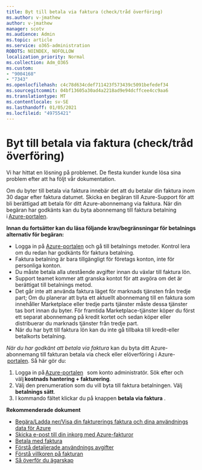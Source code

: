```yaml
---
title: Byt till betala via faktura (check/tråd överföring)
ms.author: v-jmathew
author: v-jmathew
manager: scotv
ms.audience: Admin
ms.topic: article
ms.service: o365-administration
ROBOTS: NOINDEX, NOFOLLOW
localization_priority: Normal
ms.collection: Adm_O365
ms.custom:
- "9004168"
- "7343"
ms.openlocfilehash: c4c78d634cdef711423f573439c5091befedef34
ms.sourcegitcommit: 04bf13605a30ad4a2218ad9e94dcffcee4cc9aa6
ms.translationtype: MT
ms.contentlocale: sv-SE
ms.lasthandoff: 01/05/2021
ms.locfileid: "49755421"
---
```

# <a name="switch-to-pay-by-invoice-chequewire-transfer"></a>Byt till betala via faktura (check/tråd överföring)

Vi har hittat en lösning på problemet. De flesta kunder kunde lösa sina problem efter att ha följt vår dokumentation.

Om du byter till betala via faktura innebär det att du betalar din faktura inom 30 dagar efter faktura datumet. Skicka en begäran till Azure-Support för att bli berättigad att betala för ditt Azure-abonnemang via faktura. När din begäran har godkänts kan du byta abonnemang till faktura betalning i [Azure-portalen](https://portal.azure.com/).

**Innan du fortsätter kan du läsa följande krav/begränsningar för betalnings alternativ för begäran:**

- Logga in på [Azure-portalen](https://portal.azure.com/) och gå till betalnings metoder. Kontrol lera om du redan har godkänts för faktura betalning.
- Faktura betalning är bara tillgängligt för företags konton, inte för personliga konton.
- Du måste betala alla utestående avgifter innan du växlar till faktura lön.
- Support teamet kommer att granska kontot för att avgöra om det är berättigat till betalnings metod.
- Det går inte att använda faktura läget för marknads tjänsten från tredje part; Om du planerar att byta ett aktuellt abonnemang till en faktura som innehåller Marketplace eller tredje parts tjänster måste dessa tjänster tas bort innan du byter. För framtida Marketplace-tjänster köper du först ett separat abonnemang på kredit kortet och sedan köper eller distribuerar du marknads tjänster från tredje part.
- När du har bytt till faktura lön kan du inte gå tillbaka till kredit-eller betalkorts betalning.

*När du har godkänt att betala via faktura* kan du byta ditt Azure-abonnemang till fakturan betala via check eller elöverföring i Azure- [portalen](https://portal.azure.com/).
Så här gör du:

1. Logga in på [Azure-portalen](https://portal.azure.com/)   som konto administratör. Sök efter och välj **kostnads hantering + fakturering**.
2. Välj den prenumeration som du vill byta till faktura betalningen. Välj **betalnings sätt**.
3. I kommando fältet klickar du på knappen **betala via faktura** .

**Rekommenderade dokument**

- [Begära/Ladda ner/Visa din fakturerings faktura och dina användnings data för Azure](https://docs.microsoft.com/azure/billing/billing-download-azure-invoice-daily-usage-date)
- [Skicka e-post till din inkorg med Azure-fakturor](https://docs.microsoft.com/azure/billing/billing-download-azure-invoice-daily-usage-date)
- [Betala med faktura](https://docs.microsoft.com/azure/billing/billing-how-to-pay-by-invoice)
- [Förstå detaljerade användnings avgifter](https://docs.microsoft.com/azure/billing/billing-understand-your-bill)
- [Förstå villkoren på fakturan](https://docs.microsoft.com/azure/billing/billing-understand-your-invoice)
- [Så överför du ägarskap](https://docs.microsoft.com/azure/billing/billing-subscription-transfer)
